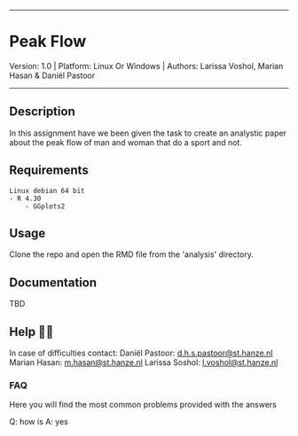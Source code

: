 ______________

# Peak Flow

Version: 1.0 | Platform: Linux Or Windows | Authors: Larissa Voshol, Marian Hasan & Daniël Pastoor
________________

## Description

In this assignment have we been given the task to create an analystic paper about the peak flow of man and woman that do a sport and not.

## Requirements

```
Linux debian 64 bit
- R 4.30
    - GGplots2
```

## Usage

Clone the repo and open the RMD file from the 'analysis' directory.

## Documentation

TBD

## Help 🙋‍♂️ 

In case of difficulties contact:
Daniël Pastoor: d.h.s.pastoor@st.hanze.nl
Marian Hasan: m.hasan@st.hanze.nl
Larissa Soshol: l.voshol@st.hanze.nl

### FAQ 
Here you will find the most common problems provided with the answers

Q: how is 
A: yes
